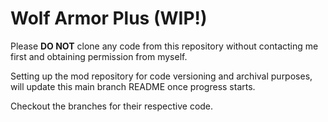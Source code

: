 # Wolf Armor Plus (WIP!)



Please **DO NOT** clone any code from this repository without contacting me first and obtaining permission from myself.

Setting up the mod repository for code versioning and archival purposes, will update this main branch README once progress starts.

Checkout the branches for their respective code.
